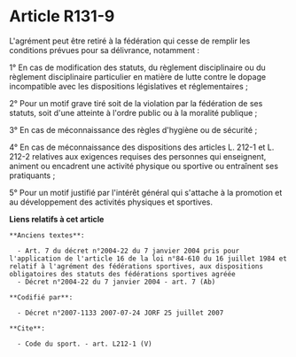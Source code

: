 # Article R131-9

L'agrément peut être retiré à la fédération qui cesse de remplir les conditions prévues pour sa délivrance, notamment : 

1° En cas de modification des statuts, du règlement disciplinaire ou du règlement disciplinaire particulier en matière de
lutte contre le dopage incompatible avec les dispositions législatives et réglementaires ; 

2° Pour un motif grave tiré soit de la violation par la fédération de ses statuts, soit d'une atteinte à l'ordre public ou à
la moralité publique ; 

3° En cas de méconnaissance des règles d'hygiène ou de sécurité ; 

4° En cas de méconnaissance des dispositions des articles L. 212-1 et L. 212-2 relatives aux exigences requises des personnes
qui enseignent, animent ou encadrent une activité physique ou sportive ou entraînent ses pratiquants ; 

5° Pour un motif justifié par l'intérêt général qui s'attache à la promotion et au développement des activités physiques et
sportives.

**Liens relatifs à cet article**

	**Anciens textes**:

	  - Art. 7 du décret n°2004-22 du 7 janvier 2004 pris pour l'application de l'article 16 de la loi n°84-610 du 16 juillet 1984 et relatif à l'agrément des fédérations sportives, aux dispositions obligatoires des statuts des fédérations sportives agréée
	  - Décret n°2004-22 du 7 janvier 2004 - art. 7 (Ab)

	**Codifié par**:

	  - Décret n°2007-1133 2007-07-24 JORF 25 juillet 2007

	**Cite**:

	  - Code du sport. - art. L212-1 (V)
